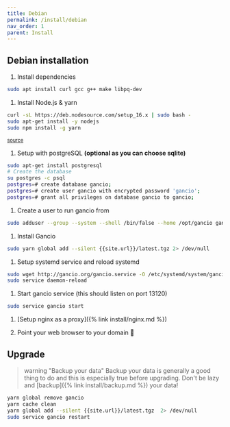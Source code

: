 ```yaml
---
title: Debian
permalink: /install/debian
nav_order: 1
parent: Install
---
```


## Debian installation

1. Install dependencies
```bash
sudo apt install curl gcc g++ make libpq-dev
```


1. Install Node.js & yarn
```bash
curl -sL https://deb.nodesource.com/setup_16.x | sudo bash -
sudo apt-get install -y nodejs
sudo npm install -g yarn
```
<small>[source](https://github.com/nodesource/distributions/blob/master/README.md)</small>


1. Setup with postgreSQL __(optional as you can choose sqlite)__
```bash
sudo apt-get install postgresql
# Create the database
su postgres -c psql
postgres=# create database gancio;
postgres=# create user gancio with encrypted password 'gancio';
postgres=# grant all privileges on database gancio to gancio;
```

1. Create a user to run gancio from
```bash
sudo adduser --group --system --shell /bin/false --home /opt/gancio gancio
```
1. Install Gancio
```bash
sudo yarn global add --silent {{site.url}}/latest.tgz 2> /dev/null
```

1. Setup systemd service and reload systemd
```bash
sudo wget http://gancio.org/gancio.service -O /etc/systemd/system/gancio.service
sudo service daemon-reload
```

1. Start gancio service (this should listen on port 13120)
```bash
sudo service gancio start
```

1. [Setup nginx as a proxy]({% link install/nginx.md %})

1. Point your web browser to your domain :tada:

## Upgrade

> warning "Backup your data"
> Backup your data is generally a good thing to do and this is especially true before upgrading.
> Don't be lazy and [backup]({% link install/backup.md %}) your data!

```bash
yarn global remove gancio
yarn cache clean
yarn global add --silent {{site.url}}/latest.tgz  2> /dev/null
sudo service gancio restart
```
